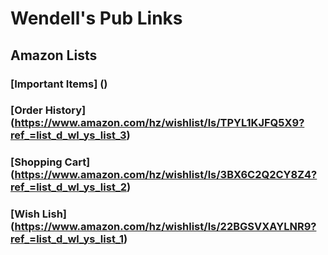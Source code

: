 # Wendell's Pub Links



## Amazon Lists

### [Important Items] ()


### [Order History] (https://www.amazon.com/hz/wishlist/ls/TPYL1KJFQ5X9?ref_=list_d_wl_ys_list_3)

### [Shopping Cart] (https://www.amazon.com/hz/wishlist/ls/3BX6C2Q2CY8Z4?ref_=list_d_wl_ys_list_2)

### [Wish Lish] (https://www.amazon.com/hz/wishlist/ls/22BGSVXAYLNR9?ref_=list_d_wl_ys_list_1)
